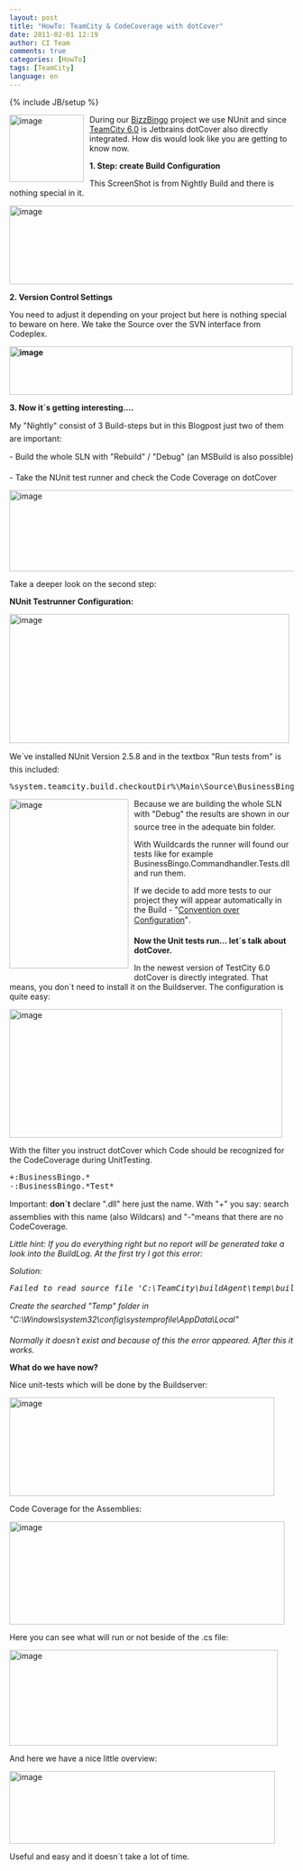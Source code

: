 ```yaml
---
layout: post
title: "HowTo: TeamCity & CodeCoverage with dotCover"
date: 2011-02-01 12:19
author: CI Team
comments: true
categories: [HowTo]
tags: [TeamCity]
language: en
---
```

{% include JB/setup %}

  <p><a href="{{BASE_PATH}}/assets/wp-images-en/image112.png"><img style="background-image: none; border-bottom: 0px; border-left: 0px; margin: 0px 10px 0px 0px; padding-left: 0px; padding-right: 0px; display: inline; float: left; border-top: 0px; border-right: 0px; padding-top: 0px" title="image" border="0" alt="image" align="left" src="{{BASE_PATH}}/assets/wp-images-en/image_thumb21.png" width="132" height="119" /></a>During our <a href="{{BASE_PATH}}/2011/01/09/bullshit-bingo-online-with-bizzbingo-rtw/">BizzBingo</a> project we use NUnit and since <a href="http://www.jetbrains.com/teamcity/">TeamCity 6.0</a> is Jetbrains dotCover also directly integrated. How dis would look like you are getting to know now. </p>  <p><b></b></p>  <!--more-->  <p><b>1. </b><b>Step: create Build Configuration</b></p>  <p>This ScreenShot is from Nightly Build and there is nothing special in it.</p>  <p><img style="background-image: none; border-bottom: 0px; border-left: 0px; padding-left: 0px; padding-right: 0px; border-top: 0px; border-right: 0px; padding-top: 0px" title="image" border="0" alt="image" src="{{BASE_PATH}}/assets/wp-images-de/image_thumb339.png" width="508" height="140" /><b></b></p>  
  <p><b>2. </b><b>Version Control Settings </b></p>  <p><b></b></p>  <p>You need to adjust it depending on your project but here is nothing special to beware on here. We take the Source over the SVN interface from Codeplex.</p>  <p><b><a href="{{BASE_PATH}}/assets/wp-images-en/image113.png"><img style="background-image: none; border-bottom: 0px; border-left: 0px; padding-left: 0px; padding-right: 0px; display: inline; border-top: 0px; border-right: 0px; padding-top: 0px" title="image" border="0" alt="image" src="{{BASE_PATH}}/assets/wp-images-en/image_thumb22.png" width="502" height="86" /></a></b></p>  <p><b>3. </b><b>Now it´s getting interesting.... </b></p>  <p><b></b></p>  <p>My "Nightly" consist of 3 Build-steps but in this Blogpost just two of them are important:</p>  <p>- Build the whole SLN with "Rebuild" / "Debug" (an MSBuild is also possible)</p>  <p>- Take the NUnit test runner and check the Code Coverage on dotCover</p>  
  <p><img style="background-image: none; border-bottom: 0px; border-left: 0px; padding-left: 0px; padding-right: 0px; border-top: 0px; border-right: 0px; padding-top: 0px" title="image" border="0" alt="image" src="{{BASE_PATH}}/assets/wp-images-de/image_thumb341.png" width="536" height="144" /></p>  <p>Take a deeper look on the second step: </p>  <p><b>NUnit Testrunner Configuration:</b></p>  <p><b></b></p>  <p><a href="{{BASE_PATH}}/assets/wp-images-en/image114.png"><img style="background-image: none; border-bottom: 0px; border-left: 0px; padding-left: 0px; padding-right: 0px; display: inline; border-top: 0px; border-right: 0px; padding-top: 0px" title="image" border="0" alt="image" src="{{BASE_PATH}}/assets/wp-images-en/image_thumb23.png" width="496" height="229" /></a></p>  <p>We´ve installed NUnit Version 2.5.8 and in the textbox "Run tests from" is this included: </p>  <div style="padding-bottom: 0px; margin: 0px; padding-left: 0px; padding-right: 0px; display: inline; float: none; padding-top: 0px" id="scid:812469c5-0cb0-4c63-8c15-c81123a09de7:354415f5-07aa-4aa4-a6da-d29a4bfd6ab5" class="wlWriterEditableSmartContent"><pre name="code" class="c#">%system.teamcity.build.checkoutDir%\Main\Source\BusinessBingo\Tests\*\bin\Debug\*Tests.dll</pre></div>

<p><a href="{{BASE_PATH}}/assets/wp-images-en/image115.png"><img style="background-image: none; border-bottom: 0px; border-left: 0px; margin: 0px 10px 10px 0px; padding-left: 0px; padding-right: 0px; display: inline; float: left; border-top: 0px; border-right: 0px; padding-top: 0px" title="image" border="0" alt="image" align="left" src="{{BASE_PATH}}/assets/wp-images-en/image_thumb24.png" width="211" height="301" /></a>Because we are building the whole SLN with "Debug" the results are shown in our source tree in the adequate bin folder. </p>

<p>With Wuildcards the runner will found our tests like for example BusinessBingo.Commandhandler.Tests.dll and run them.</p>

<p>If we decide to add more tests to our project they will appear automatically in the Build - "<a href="http://en.wikipedia.org/wiki/Convention_over_configuration">Convention over Configuration</a>". </p>

<p><b></b></p>

<p><b></b></p>

<p><b>Now the Unit tests run... let´s talk about dotCover. </b></p>

<p><b></b></p>

<p>In the newest version of TestCity 6.0 dotCover is directly integrated. That means, you don´t need to install it on the Buildserver. The configuration is quite easy:</p>

<p><a href="{{BASE_PATH}}/assets/wp-images-en/image116.png"><img style="background-image: none; border-bottom: 0px; border-left: 0px; padding-left: 0px; padding-right: 0px; display: inline; border-top: 0px; border-right: 0px; padding-top: 0px" title="image" border="0" alt="image" src="{{BASE_PATH}}/assets/wp-images-en/image_thumb25.png" width="484" height="228" /></a></p>

<p>With the filter you instruct dotCover which Code should be recognized for the CodeCoverage during UnitTesting. </p>

<div style="padding-bottom: 0px; margin: 0px; padding-left: 0px; padding-right: 0px; display: inline; float: none; padding-top: 0px" id="scid:812469c5-0cb0-4c63-8c15-c81123a09de7:95e75254-4e2d-49ab-8a9c-5c68d8cc31dc" class="wlWriterEditableSmartContent"><pre name="code" class="c#">+:BusinessBingo.*
-:BusinessBingo.*Test*</pre></div>

<p>Important: <b>don´t</b> declare ".dll" here just the name. With "+" you say: search assemblies with this name (also Wildcars) and "-"means that there are no CodeCoverage. </p>

<p><i>Little hint: If you do everything right but no report will be generated take a look into the BuildLog. At the first try I got this error:</i></p>

<p><i>Solution: 
    <div style="padding-bottom: 0px; margin: 0px; padding-left: 0px; padding-right: 0px; display: inline; float: none; padding-top: 0px" id="scid:812469c5-0cb0-4c63-8c15-c81123a09de7:f4885b9c-50a9-40f2-a747-d64338a0d8fc" class="wlWriterEditableSmartContent"><pre name="code" class="c#">Failed to read source file 'C:\TeamCity\buildAgent\temp\buildTmp\dotcover8583844779204955574.xml'. Could not find a part of the path 'C:\Windows\system32\config\systemprofile\AppData\Local\Temp\4q-kqg6z.tmp'.</pre></div>
  </i></p>

<p><i></i></p>

<p><i>Create the searched "Temp" folder in "C:\Windows\system32\config\systemprofile\AppData\Local" </i></p>

<p><i>Normally it doesn´t exist and because of this the error appeared. After this it works.</i></p>

<p><i></i></p>

<p><b>What do we have now?</b></p>

<p><i></i></p>

<p>Nice unit-tests which will be done by the Buildserver:</p>

<p><a href="{{BASE_PATH}}/assets/wp-images-en/image117.png"><img style="background-image: none; border-bottom: 0px; border-left: 0px; padding-left: 0px; padding-right: 0px; display: inline; border-top: 0px; border-right: 0px; padding-top: 0px" title="image" border="0" alt="image" src="{{BASE_PATH}}/assets/wp-images-en/image_thumb26.png" width="470" height="175" /></a></p>

<p>Code Coverage for the Assemblies:</p>

<p><img style="background-image: none; border-bottom: 0px; border-left: 0px; padding-left: 0px; padding-right: 0px; border-top: 0px; border-right: 0px; padding-top: 0px" title="image" border="0" alt="image" src="{{BASE_PATH}}/assets/wp-images-de/image_thumb345.png" width="488" height="183" /></p>

<p>Here you can see what will run or not beside of the .cs file: </p>

<p><a href="{{BASE_PATH}}/assets/wp-images-en/image118.png"><img style="background-image: none; border-bottom: 0px; border-left: 0px; padding-left: 0px; padding-right: 0px; display: inline; border-top: 0px; border-right: 0px; padding-top: 0px" title="image" border="0" alt="image" src="{{BASE_PATH}}/assets/wp-images-en/image_thumb27.png" width="476" height="170" /></a></p>

<p>And here we have a nice little overview:</p>

<p><a href="{{BASE_PATH}}/assets/wp-images-en/image119.png"><img style="background-image: none; border-bottom: 0px; border-left: 0px; padding-left: 0px; padding-right: 0px; display: inline; border-top: 0px; border-right: 0px; padding-top: 0px" title="image" border="0" alt="image" src="{{BASE_PATH}}/assets/wp-images-en/image_thumb28.png" width="471" height="129" /></a></p>

<p>Useful and easy and it doesn´t take a lot of time.</p>
